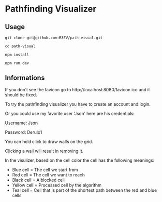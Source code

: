 # Pathfinding Visualizer

## Usage
```console
git clone git@github.com:R3ZV/path-visual.git

cd path-visual

npm install

npm run dev
```

## Informations
If you don't see the favicon go to
http://localhost:8080/favicon.ico
and it should be fixed.

To try the pathfinding visualizer you have to create an account
and login.

Or you could use my favorite user 'Json' here are his credentials:

Username: Json

Password: Derulo1

You can hold click to draw walls on the grid.

Clicking a wall will result in removing it.

In the visulizer, based on the cell color the cell has the following meanings:
- Blue cell = The cell we start from
- Red cell = The cell we want to reach
- Black cell = A blocked cell
- Yellow cell = Processed cell by the algorithm
- Teal cell = Cell that is part of the shortest path between the red and blue cells
